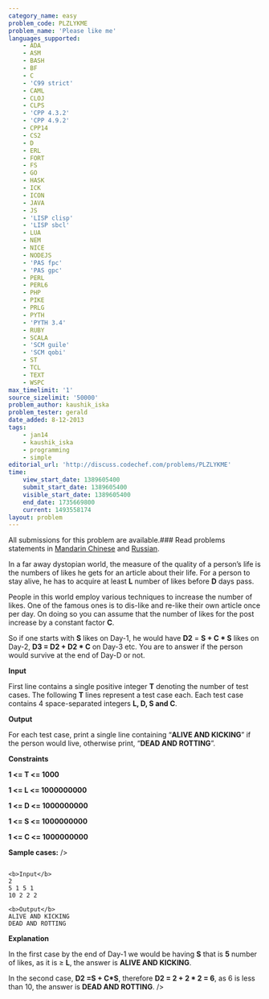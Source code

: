 ```yaml
---
category_name: easy
problem_code: PLZLYKME
problem_name: 'Please like me'
languages_supported:
    - ADA
    - ASM
    - BASH
    - BF
    - C
    - 'C99 strict'
    - CAML
    - CLOJ
    - CLPS
    - 'CPP 4.3.2'
    - 'CPP 4.9.2'
    - CPP14
    - CS2
    - D
    - ERL
    - FORT
    - FS
    - GO
    - HASK
    - ICK
    - ICON
    - JAVA
    - JS
    - 'LISP clisp'
    - 'LISP sbcl'
    - LUA
    - NEM
    - NICE
    - NODEJS
    - 'PAS fpc'
    - 'PAS gpc'
    - PERL
    - PERL6
    - PHP
    - PIKE
    - PRLG
    - PYTH
    - 'PYTH 3.4'
    - RUBY
    - SCALA
    - 'SCM guile'
    - 'SCM qobi'
    - ST
    - TCL
    - TEXT
    - WSPC
max_timelimit: '1'
source_sizelimit: '50000'
problem_author: kaushik_iska
problem_tester: gerald
date_added: 8-12-2013
tags:
    - jan14
    - kaushik_iska
    - programming
    - simple
editorial_url: 'http://discuss.codechef.com/problems/PLZLYKME'
time:
    view_start_date: 1389605400
    submit_start_date: 1389605400
    visible_start_date: 1389605400
    end_date: 1735669800
    current: 1493558174
layout: problem
---
```

All submissions for this problem are available.###  Read problems statements in [Mandarin Chinese](http://www.codechef.com/download/translated/JAN14/mandarin/PLZLYKME.pdf) and [Russian](http://www.codechef.com/download/translated/JAN14/russian/PLZLYKME.pdf).

 In a far away dystopian world, the measure of the quality of a person’s life is the numbers of likes he gets for an article about their life. For a person to stay alive, he has to acquire at least **L** number of likes before **D** days pass.

 People in this world employ various techniques to increase the number of likes. One of the famous ones is to dis-like and re-like their own article once per day. On doing so you can assume that the number of likes for the post increase by a constant factor **C**.

So if one starts with **S** likes on Day-1, he would have **D2** = **S + C \* S** likes on Day-2, **D3 = D2 + D2 \* C** on Day-3 etc. You are to answer if the person would survive at the end of Day-D or not.

 **Input**

 First line contains a single positive integer **T** denoting the number of test cases. The following **T** lines represent a test case each. Each test case contains 4 space-separated integers **L, D, S and C**.

 **Output**

For each test case, print a single line containing “**ALIVE AND KICKING**” if the person would live, otherwise print, “**DEAD AND ROTTING**”.

 **Constraints**

**1 <= T <= 1000**

**1 <= L <= 1000000000**

**1 <= D <= 1000000000**

**1 <= S <= 1000000000**

**1 <= C <= 1000000000**

**Sample cases:**
/>

```

<b>Input</b>
2
5 1 5 1
10 2 2 2

<b>Output</b>
ALIVE AND KICKING
DEAD AND ROTTING

```
**Explanation**

In the first case by the end of Day-1 we would be having **S** that is **5** number of likes, as it is ≥ **L**, the answer is **ALIVE AND KICKING**.

In the second case, **D2 =S + C\*S**, therefore **D2 = 2 + 2 \* 2 = 6**, as 6 is less than 10, the answer is **DEAD AND ROTTING**. />